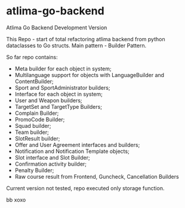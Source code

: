 # atlima-go-backend
Atlima Go Backend Development Version

This Repo - start of total refactoring atlima backend from python dataclasses to Go structs.
Main pattern - Builder Pattern.

So far repo contains:
- Meta builder for each object in system;
- Multilanguage support for objects with LanguageBuilder and ContentBuilder;
- Sport and SportAdministrator builders;
- Interface for each object in system;
- User and Weapon builders;
- TargetSet and TargetType Builders;
- Complain Builder;
- PromoCode Builder;
- Squad builder;
- Team builder;
- SlotResult builder;
- Offer and User Agreement interfaces and builders;
- Notification and Notification Template objects;
- Slot interface and Slot Builder;
- Confirmation activity builder;
- Penalty Builder;
- Raw course result from Frontend, Guncheck, Cancellation Builders

Current version not tested, repo executed only storage function.

bb xoxo
